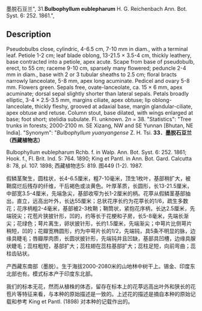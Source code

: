 墨脱石豆兰",
31.**Bulbophyllum eublepharum** H. G. Reichenbach Ann. Bot. Syst. 6: 252. 1861.",

## Description
Pseudobulbs close, cylindric, 4-6.5 cm, 7-10 mm in diam., with a terminal leaf. Petiole 1-2 cm; leaf blade oblong, 13-21.5 × 3.5-4 cm, thickly leathery, base contracted into a petiole, apex acute. Scape from base of pseudobulb, erect, to 55 cm; raceme 9-10 cm, sparsely many flowered; peduncle 2-4 mm in diam., base with 2 or 3 tubular sheaths to 2.5 cm; floral bracts narrowly lanceolate, 5-8 mm, apex long acuminate. Pedicel and ovary 5-8 mm. Flowers green. Sepals free, ovate-lanceolate, ca. 15 × 6 mm, apex acuminate; dorsal sepal slightly shorter than lateral sepals. Petals broadly elliptic, 3-4 × 2.5-3.5 mm, margins ciliate, apex obtuse; lip oblong-lanceolate, thickly fleshy, grooved at adaxial base, margin glandular-ciliate, apex obtuse and retuse. Column stout, base dilated, with wings enlarged at base; foot short; stelidia subulate. Fl. unknown. 2*n* = 38.
  "Statistics": "Tree trunks in forests; 2000-2100 m. SE Xizang, NW and SE Yunnan [Bhutan, NE India].
  "Synonym": "*Bulbophyllum yuanyangense* Z. H. Tsi.
**33．墨脱石豆兰（西藏植物志）**

Bulbophyllum eublepharum Rchb. f. in Walp. Ann. Bot. Syst. 6: 252. 1861; Hook. f., Fl. Brit. Ind. 5: 764. 1890; King et Pantl. in Ann. Bot. Gard. Calcutta 8: 78, pl. 107. 1898; 西藏植物志5: 819. 图449 (1-2). 1987.

假鳞茎聚生，圆柱状，长4-6.5厘米，粗7-10毫米，顶生1枚叶，基部稍扩大，被鞘腐烂后残存的纤维，干后褐色或淡黄色。叶厚革质，长圆形，长13-21.5厘米，中部宽3.5-4厘米，先端急尖，基部收窄为长1-2厘米的柄。花葶从假鳞茎基部抽出，直立，远高出叶外，长达55厘米；总状花序长约为花葶长的1/6，疏生多数花；花序柄粗2-4毫米，基部被2-3枚鞘；鞘筒状，紧抱花序柄，长达2.5厘米，先端锐尖；花苞片狭披针形，凹的，约等长于花梗和子房，长5-8毫米，先端长渐尖；花绿色；萼片离生，卵状披针形，长约1.5厘米，先端渐尖；中萼片比侧萼片稍短，凹的；花瓣宽椭圆形，约为中萼片长的1/2，先端钝，具5条不明显的脉，边缘具睫毛；唇瓣厚肉质，长圆状披针形，先端钝并且凹缺，基部具凹槽，边缘具腺状睫毛；蕊柱粗短，基部扩大；蕊柱翅在蕊柱基部扩大；蕊柱足短，向前弯曲；蕊柱齿钻状。

产西藏东南部（墨脱）。生于海拔2000-2080米的山地林中树干上。锡金、印度东北部也有。模式标本产于印度东北部。

我们的标本无花，然而从植株的体态，留存在标本上的花葶远高出叶外和狭长的花苞片等特征来看，与本种的原始描述是一致的。上述花的描述是摘自本种的原始记载和参考 King et Pantl. (1898) 对本种的记载作出的。
